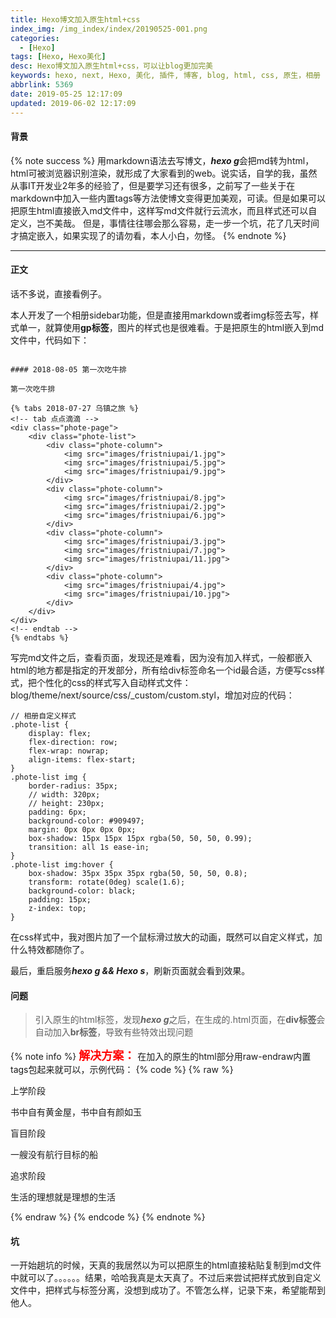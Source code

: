 ```yaml
---
title: Hexo博文加入原生html+css
index_img: /img_index/index/20190525-001.png
categories:
  - [Hexo]
tags: [Hexo, Hexo美化]
desc: Hexo博文加入原生html+css，可以让blog更加完美
keywords: hexo, next, Hexo, 美化, 插件, 博客, blog, html, css, 原生，相册
abbrlink: 5369
date: 2019-05-25 12:17:09
updated: 2019-06-02 12:17:09
---
```


#### 背景
{% note success %}
用markdown语法去写博文，***hexo g***会把md转为html，html可被浏览器识别渲染，就形成了大家看到的web。说实话，自学的我，虽然从事IT开发业2年多的经验了，但是要学习还有很多，之前写了一些关于在markdown中加入一些内置tags等方法使博文变得更加美观，可读。但是如果可以把原生html直接嵌入md文件中，这样写md文件就行云流水，而且样式还可以自定义，岂不美哉。
但是，事情往往哪会那么容易，走一步一个坑，花了几天时间才搞定嵌入，如果实现了的请勿看，本人小白，勿怪。
{% endnote %}

<!--more-->

<hr />

#### 正文

话不多说，直接看例子。

本人开发了一个相册sidebar功能，但是直接用markdown或者img标签去写，样式单一，就算使用**gp标签**，图片的样式也是很难看。于是把原生的html嵌入到md文件中，代码如下：
```

#### 2018-08-05 第一次吃牛排

第一次吃牛排

{% tabs 2018-07-27 乌镇之旅 %}
<!-- tab 点点滴滴 -->
<div class="phote-page">
	<div class="phote-list">
		<div class="phote-column">
			<img src="images/fristniupai/1.jpg">
			<img src="images/fristniupai/5.jpg">
			<img src="images/fristniupai/9.jpg">
		</div>
		<div class="phote-column">
			<img src="images/fristniupai/8.jpg">
            <img src="images/fristniupai/2.jpg">
            <img src="images/fristniupai/6.jpg">
		</div>
		<div class="phote-column">
			<img src="images/fristniupai/3.jpg">
            <img src="images/fristniupai/7.jpg">
            <img src="images/fristniupai/11.jpg">
		</div>
        <div class="phote-column">
            <img src="images/fristniupai/4.jpg">
            <img src="images/fristniupai/10.jpg">
        </div>
	</div>
</div>
<!-- endtab -->
{% endtabs %}
```

写完md文件之后，查看页面，发现还是难看，因为没有加入样式，一般都嵌入html的地方都是指定的开发部分，所有给div标签命名一个id最合适，方便写css样式，把个性化的css的样式写入自动样式文件：blog/theme/next/source/css/_custom/custom.styl，增加对应的代码：
```
// 相册自定义样式
.phote-list {
	display: flex;
	flex-direction: row;
	flex-wrap: nowrap;
	align-items: flex-start;
}
.phote-list img {
    border-radius: 35px;
    // width: 320px;
    // height: 230px;
    padding: 6px;
    background-color: #909497;
    margin: 0px 0px 0px 0px;
    box-shadow: 15px 15px 15px rgba(50, 50, 50, 0.99);
    transition: all 1s ease-in;
}
.phote-list img:hover {
    box-shadow: 35px 35px 35px rgba(50, 50, 50, 0.8);
    transform: rotate(0deg) scale(1.6);
    background-color: black;
    padding: 15px;
    z-index: top;
}
```
在css样式中，我对图片加了一个鼠标滑过放大的动画，既然可以自定义样式，加什么特效都随你了。

最后，重启服务***hexo g && Hexo s***，刷新页面就会看到效果。

#### 问题

> 引入原生的html标签，发现***hexo g***之后，在生成的.html页面，在**div标签**会自动加入**br标签**，导致有些特效出现问题

{% note info %}
<font size="4" color="red">**解决方案：**</font>
在加入的原生的html部分用raw-endraw内置tags包起来就可以，示例代码：
{% code %}
{% raw %}
<div class="timeline">
    <div class="timeline-item" date-is='1997/07 ~ 2013/07'>
        <div>上学阶段</div>
        <p>
            书中自有黄金屋，书中自有颜如玉
        </p>
    </div>
    <div class="timeline-item" date-is='2014/03 ~ 2016/06'>
        <div>盲目阶段</div>
        <p>
            一艘没有航行目标的船
        </p>
    </div>
    <div class="timeline-item" date-is='2016/07 ~ 至今'>
        <div>追求阶段</div>
        <p>
            生活的理想就是理想的生活
        </p>
    </div>
</div>
{% endraw %}
{% endcode %}
{% endnote %}

#### 坑

一开始趟坑的时候，天真的我居然以为可以把原生的html直接粘贴复制到md文件中就可以了。。。。。。结果，哈哈我真是太天真了。不过后来尝试把样式放到自定义文件中，把样式与标签分离，没想到成功了。不管怎么样，记录下来，希望能帮到他人。
